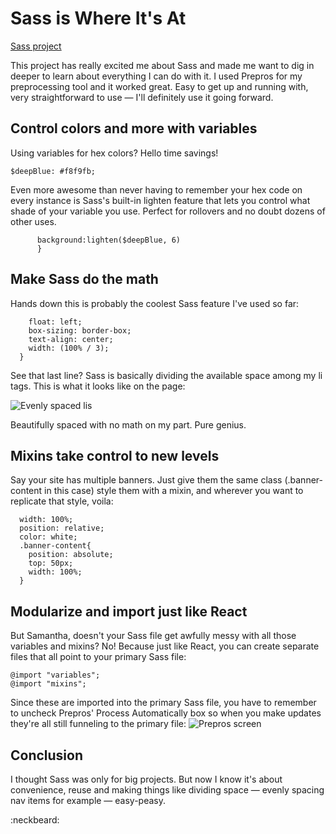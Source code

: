 # Sass is Where It's At
[Sass project](https://green64.github.io/sass_project/)

This project has really excited me about Sass and made me want to dig in deeper to learn about everything I can do with it. I used Prepros for my preprocessing tool and it worked great. Easy to get up and running with, very straightforward to use &mdash; I'll definitely use it going forward. 

## Control colors and more with variables

Using variables for hex colors? Hello time savings!

```$deepBlue: #f8f9fb;```

Even more awesome than never having to remember your hex code on every instance is Sass's built-in lighten feature that lets you control what shade of your variable you use. Perfect for rollovers and no doubt dozens of other uses.

```&:hover{
      background:lighten($deepBlue, 6)
      }
```

## Make Sass do the math

Hands down this is probably the coolest Sass feature I've used so far:

```li{
    float: left;
    box-sizing: border-box;
    text-align: center;
    width: (100% / 3);
  }
```

See that last line? Sass is basically dividing the available space among my li tags. This is what it looks like on the page:

![Evenly spaced lis](https://www.samanthamccallfp18.com/assets/images/evenly_spaced_lis.png "li elements")

Beautifully spaced with no math on my part. Pure genius.

## Mixins take control to new levels

Say your site has multiple banners. Just give them the same class (.banner-content in this case) style them with a mixin, and wherever you want to replicate that style, voila:

```@mixin banner{
  width: 100%;
  position: relative;
  color: white;
  .banner-content{
    position: absolute;
    top: 50px;
    width: 100%;
  }
```

## Modularize and import just like React

But Samantha, doesn't your Sass file get awfully messy with all those variables and mixins? No! Because just like React, you can create separate files that all point to your primary Sass file:

```@import "reset";
@import "variables";
@import "mixins";
```

Since these are imported into the primary Sass file, you have to remember to uncheck Prepros' Process Automatically box so when you make updates they're all still funneling to the primary file:
![Prepros screen](https://www.samanthamccallfp18.com/assets/images/prepros_imports.png "Prepros screen")

## Conclusion

I thought Sass was only for big projects. But now I know it's about convenience, reuse and making things like dividing space &mdash; evenly spacing nav items for example &mdash; easy-peasy.

:neckbeard:
